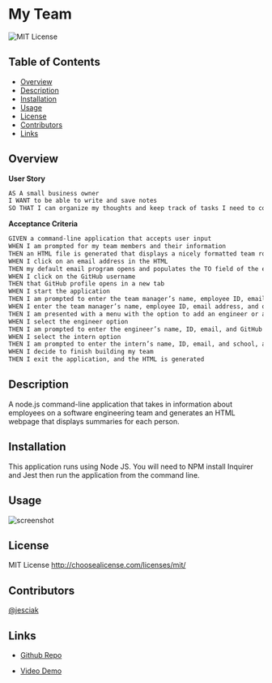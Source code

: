 # My Team

 ![MIT License](https://img.shields.io/badge/license-MIT-brightgreen)
## Table of Contents 

- [Overview](#overview)
- [Description](#description)
- [Installation](#installation)
- [Usage](#usage)
- [License](#license)
- [Contributors](#contributors)
- [Links](#links)

## Overview

**User Story**<br>

```md
AS A small business owner
I WANT to be able to write and save notes
SO THAT I can organize my thoughts and keep track of tasks I need to complete
```

**Acceptance Criteria**<br>

```md
GIVEN a command-line application that accepts user input
WHEN I am prompted for my team members and their information
THEN an HTML file is generated that displays a nicely formatted team roster based on user input
WHEN I click on an email address in the HTML
THEN my default email program opens and populates the TO field of the email with the address
WHEN I click on the GitHub username
THEN that GitHub profile opens in a new tab
WHEN I start the application
THEN I am prompted to enter the team manager’s name, employee ID, email address, and office number
WHEN I enter the team manager’s name, employee ID, email address, and office number
THEN I am presented with a menu with the option to add an engineer or an intern or to finish building my team
WHEN I select the engineer option
THEN I am prompted to enter the engineer’s name, ID, email, and GitHub username, and I am taken back to the menu
WHEN I select the intern option
THEN I am prompted to enter the intern’s name, ID, email, and school, and I am taken back to the menu
WHEN I decide to finish building my team
THEN I exit the application, and the HTML is generated
```

## Description
A node.js command-line application that takes in information about employees on a software engineering team and generates an HTML webpage that displays summaries for each person.

## Installation

This application runs using Node JS. You will need to NPM install Inquirer and Jest then run the application from the command line. 

## Usage


 ![screenshot](./assets/images/Untitled_%20Nov%2015%2C%202022%2011_23%20PM.gif)
 
## License
MIT License
  http://choosealicense.com/licenses/mit/<br>

## Contributors

[@jesciak](https://github.com/jesciak/)

## Links
- [Github Repo](https://github.com/jesciak/my-team-10.git)

- [Video Demo](https://drive.google.com/file/d/1zalwrmWeOiD6dCcFmXHdEdw_EMFqKvJ0/view)
